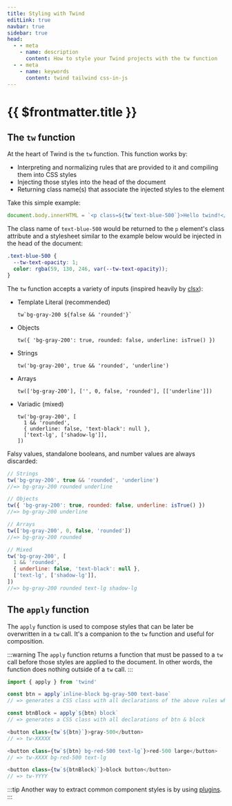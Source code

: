 ```yaml
---
title: Styling with Twind
editLink: true
navbar: true
sidebar: true
head:
  - - meta
    - name: description
      content: How to style your Twind projects with the tw function
  - - meta
    - name: keywords
      content: twind tailwind css-in-js
---
```


# {{ $frontmatter.title }}

## The `tw` function

At the heart of Twind is the `tw` function. This function works by:

- Interpreting and normalizing rules that are provided to it and compiling them into CSS styles
- Injecting those styles into the head of the document
- Returning class name(s) that associate the injected styles to the element

Take this simple example:

```js
document.body.innerHTML = `<p class=${tw`text-blue-500`}>Hello twind!</p>`
```

The class name of `text-blue-500` would be returned to the `p` element's class attribute and a stylesheet similar to the example below would be injected in the head of the document:

```css
.text-blue-500 {
  --tw-text-opacity: 1;
  color: rgba(59, 130, 246, var(--tw-text-opacity));
}
```

The `tw` function accepts a variety of inputs (inspired heavily by [clsx](https://npmjs.com/clsx)):

- Template Literal (recommended)

  ```tsx
  tw`bg-gray-200 ${false && 'rounded'}`
  ```

- Objects

  ```tsx
  tw({ 'bg-gray-200': true, rounded: false, underline: isTrue() })
  ```

- Strings

  ```tsx
  tw('bg-gray-200', true && 'rounded', 'underline')
  ```

- Arrays

  ```tsx
  tw(['bg-gray-200'], ['', 0, false, 'rounded'], [['underline']])
  ```

- Variadic (mixed)

  ```tsx
  tw('bg-gray-200', [
    1 && 'rounded',
    { underline: false, 'text-black': null },
    ['text-lg', ['shadow-lg']],
  ])
  ```

Falsy values, standalone booleans, and number values are always discarded:

```js
// Strings
tw('bg-gray-200', true && 'rounded', 'underline')
//=> bg-gray-200 rounded underline

// Objects
tw({ 'bg-gray-200': true, rounded: false, underline: isTrue() })
//=> bg-gray-200 underline

// Arrays
tw(['bg-gray-200', 0, false, 'rounded'])
//=> bg-gray-200 rounded

// Mixed
tw('bg-gray-200', [
  1 && 'rounded',
  { underline: false, 'text-black': null },
  ['text-lg', ['shadow-lg']],
])
//=> bg-gray-200 rounded text-lg shadow-lg
```

## The `apply` function

The `apply` function is used to compose styles that can be later be overwritten in a `tw` call. It's a companion to the `tw` function and useful for composition.

:::warning
The `apply` function returns a function that must be passed to a `tw` call before those styles are applied to the document. In other words, the function does nothing outside of a `tw` call.
:::

```js
import { apply } from 'twind'

const btn = apply`inline-block bg-gray-500 text-base`
// => generates a CSS class with all declarations of the above rules when used

const btnBlock = apply`${btn} block`
// => generates a CSS class with all declarations of btn & block

<button class={tw`${btn}`}>gray-500</button>
// => tw-XXXXX

<button class={tw`${btn} bg-red-500 text-lg`}>red-500 large</button>
// => tw-XXXX bg-red-500 text-lg

<button class={tw`${btnBlock}`}>block button</button>
// => tw-YYYY
```

:::tip
Another way to extract common component styles is by using [plugins](/handbook/plugins).
:::
